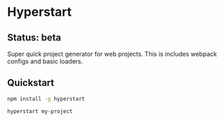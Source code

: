 # Hyperstart

## Status: beta

Super quick project generator for web projects. This is includes webpack configs and basic loaders.

## Quickstart
```sh
npm install -g hyperstart

hyperstart my-project
```

